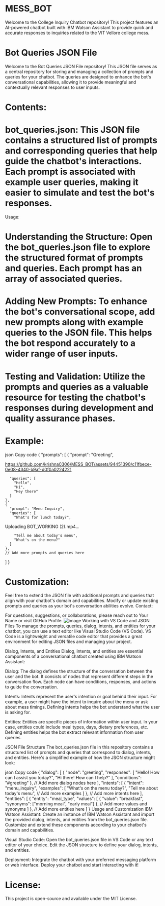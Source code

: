 # MESS_BOT
Welcome to the College Inquiry Chatbot repository! This project features an AI-powered chatbot built with IBM Watson Assistant to provide quick and accurate responses to inquiries related to the VIT Vellore college mess. 

# Bot Queries JSON File
Welcome to the Bot Queries JSON File repository! This JSON file serves as a central repository for storing and managing a collection of prompts and queries for your chatbot. The queries are designed to enhance the bot's conversational capabilities, allowing it to provide meaningful and contextually relevant responses to user inputs.

# Contents:

# bot_queries.json: This JSON file contains a structured list of prompts and corresponding queries that help guide the chatbot's interactions. Each prompt is associated with example user queries, making it easier to simulate and test the bot's responses.
Usage:

# Understanding the Structure: Open the bot_queries.json file to explore the structured format of prompts and queries. Each prompt has an array of associated queries.

# Adding New Prompts: To enhance the bot's conversational scope, add new prompts along with example queries to the JSON file. This helps the bot respond accurately to a wider range of user inputs.

# Testing and Validation: Utilize the prompts and queries as a valuable resource for testing the chatbot's responses during development and quality assurance phases.

# Example:

json
Copy code
{
  "prompts": [
    {
      "prompt": "Greeting",

https://github.com/krishna0306/MESS_BOT/assets/94451390/c11fbece-0e08-4340-b9af-d0f0a0224221


      "queries": [
        "Hello",
        "Hi",
        "Hey there"
      ]
    },
    {
      "prompt": "Menu Inquiry",
      "queries": [
        "What's for lunch today?",

Uploading BOT_WORKING (2).mp4…


        "Tell me about today's menu",
        "What's on the menu?"
      ]
    },
    // Add more prompts and queries here
  ]
}
# Customization:

Feel free to extend the JSON file with additional prompts and queries that align with your chatbot's domain and capabilities.
Modify or update existing prompts and queries as your bot's conversation abilities evolve.
Contact:

For questions, suggestions, or collaborations, please reach out to Your Name or visit GitHub Profile.
![image](https://github.com/krishna0306/MESS_BOT/assets/94451390/fa3ca9b0-b9d8-4634-a9db-5b757132ccd7)
Working with VS Code and JSON Files
To manage the prompts, queries, dialog, intents, and entities for your chatbot, you can use a text editor like Visual Studio Code (VS Code). VS Code is a lightweight and versatile code editor that provides a great environment for editing JSON files and managing your project.

Dialog, Intents, and Entities
Dialog, intents, and entities are essential components of a conversational chatbot created using IBM Watson Assistant:

Dialog: The dialog defines the structure of the conversation between the user and the bot. It consists of nodes that represent different steps in the conversation flow. Each node can have conditions, responses, and actions to guide the conversation.

Intents: Intents represent the user's intention or goal behind their input. For example, a user might have the intent to inquire about the menu or ask about mess timings. Defining intents helps the bot understand what the user is asking for.

Entities: Entities are specific pieces of information within user input. In your case, entities could include meal types, days, dietary preferences, etc. Defining entities helps the bot extract relevant information from user queries.

JSON File Structure
The bot_queries.json file in this repository contains a structured list of prompts and queries that correspond to dialog, intents, and entities. Here's a simplified example of how the JSON structure might look:

json
Copy code
{
  "dialog": [
    {
      "node": "greeting",
      "responses": [
        "Hello! How can I assist you today?",
        "Hi there! How can I help?"
      ],
      "conditions": "#greeting"
    },
    // Add more dialog nodes here
  ],
  "intents": [
    {
      "intent": "menu_inquiry",
      "examples": [
        "What's on the menu today?",
        "Tell me about today's menu",
        // Add more examples
      ]
    },
    // Add more intents here
  ],
  "entities": [
    {
      "entity": "meal_type",
      "values": [
        {
          "value": "breakfast",
          "synonyms": ["morning meal", "early meal"]
        },
        // Add more values and synonyms
      ]
    },
    // Add more entities here
  ]
}
Usage and Customization
IBM Watson Assistant: Create an instance of IBM Watson Assistant and import the provided dialog, intents, and entities from the bot_queries.json file. Customize and extend these components according to your chatbot's domain and capabilities.

Visual Studio Code: Open the bot_queries.json file in VS Code or any text editor of your choice. Edit the JSON structure to define your dialog, intents, and entities.

Deployment: Integrate the chatbot with your preferred messaging platform or web interface. Deploy your chatbot and start interacting with it!


# License:

This project is open-source and available under the MIT License.
